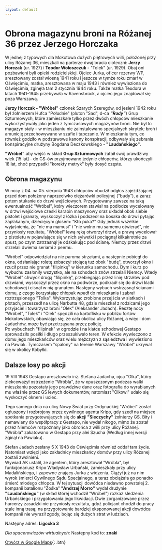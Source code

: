 ```yaml
---
layout: default
---
```


# Obrona magazynu broni na Różanej 36 przez Jerzego Horczaka


W jednej z typowych dla Mokotowa dużych piętrowych willi, położonej przy ulicy Różanej 36, mieszkali na parterze dwaj bracia cioteczni: **Jerzy Horczak** (ur. 1927) i **Teodor Wołoszczuk** - "Tolek" (ur. 1929). Obaj oni pozbawieni byli opieki rodzicielskiej. Ojciec Jurka, oficer rezerwy WP, aresztowany został wiosną 1941 roku i jeszcze w tymże roku zmarł w Oświęcimiu, matka, aresztowana w maju 1943 i również wywieziona do Oświęcimia, zginęła tam 2 stycznia 1944 roku. Także matka Teodora w latach 1941-1945 przebywała w Ravensbrück, a ojciec jego znajdował się poza Warszawą.  

**Jerzy Horczak - "Wróbel"** członek Szarych Szeregów, od jesieni 1942 roku był żołnierzem Hufca "Południe" (pluton "Sad", d-ca _**"Rudy"**_) Grup Szturmowych, które zamieszkałe tylko przez dwóch chłopców mieszkanie wykorzystywały jako jeden z tymczasowych magazynów broni. Nie był to magazyn stały - w mieszkaniu nie zainstalowano specjalnych skrytek; broń i amunicję przechowywano w szafie i tapczanie. W mieszkaniu tym, co również godziło w podstawowe kanony konspiracji, odbywały się zebrania konspiracyjne drużyny Bogdana Deczkowskiego - **"Laudańskiego"**.

**"Wróbel"** aby wejść w skład **Grup Szturmowych** zataił swój prawdziwy wiek [15 lat] - do GS-ów przyjmowano jedynie chłopców, którzy ukończyli 18 lat, choć przypadki "korekty metryk" były dosyć częste.

## Obrona magazynu

W nocy z 04. na 05. sierpnia 1943 chłopców obudził odgłos zajeżdżającej przed dom położony naprzeciwko ciężarówki policyjnej ("budy"), a zaraz potem stukanie do drzwi wejściowych. Przygotowany zawsze na taką ewentualność "Wróbel", który wieczorem stawiał na podłodze wycelowany w drzwi wejściowe czeski karabin maszynowy oraz układał obok siebie pistolet i granaty, wyskoczył z łóżka i podszedł na bosaka do drzwi pytając zapłakanym, dziecięcym głosem: "Kto puka?" Gdy jednak wszelkie wyjaśnienia, że "nie ma mamusi" i "nie wolno mu samemu otwierać", nie przyniosły rezultatu, "Wróbel" lewą ręką otworzył drzwi, a prawą wycelował z pistoletu w pojawiające się w nich sylwetki i pociągnął kilkakrotnie za spust, po czym zatrzasnął je odskakując pod ścianę. Niemcy przez drzwi strzelali dwiema seriami z peemu.

"Wróbel" odpowiedział na nie paroma strzałami, a następnie pobiegł do okna, odsłaniając roletę zobaczył stojącą tuż obok "budę", otworzył okno i rzucił przez nie granat "filipinkę" w kierunku samochodu. Dym i kurz po wybuchu zasłoniły wszystko, ale na schodach znów strzelali Niemcy. Wtedy "Wróbel" chwycił drugą "filipinkę", przebiegając przez linię strzałów pod drzwiami, wyskoczył przez okno na podwórze, podkradł się do drzwi klatki schodowej i cisnął w nią granatem. Następny wybuch wstrząsnął ścianami domu, z czego korzystając chłopak wpadł do mieszkania i zabrał roztrzęsionego "Tolka". Wykorzystując zrobione przejścia w siatkach i płotach, przeszedł na ulicę Narbutta 48, gdzie mieszkał z rodzicami jego przyjaciel i towarzysz broni "Olek" (Aleksander Jadach). Resztę nocy "Wróbel", "Tolek" i "Olek" spędzili na kartoflisku w pobliżu fortów Mokotowskich, obawiając się, że cała okolica ulicy Różanej, a więc i dom Jadachów, może być przetrząsana przez policję.  
Po wybuchach "filipinek" w ogrodzie i na klatce schodowej Gestapo sprowadziło posiłki i długo przeszukiwało teren. W efekcie wywleczono z domu jego mieszkańców oraz wielu mężczyzn z sąsiedztwa i wywieziono na Pawiak. Tymczasem "spalony" na terenie Warszawy "Wróbel" ukrywał się w okolicy Kobyłki.

## Dalsze losy po akcji

19 VIII 1943 Gestapo aresztowało inż. Stefana Jadacha, ojca "Olka", który zlekceważył ostrzeżenie "Wróbla", że w opuszczonym podczas walki mieszkaniu pozostały jego prawdziwe dane oraz fotografia do wyrabianych mu właśnie przez GS lewych dokumentów, natomiast "Olkowi" udało się wyskoczyć oknem i uciec.

Tego samego dnia na ulicy Nowy Świat przy Ordynackiej "Wróbel" został ogłuszony i rozbrojony przez cywilnego agenta Kripo, gdy szedł na miejsce spotkania przygotowujących się do **akcji "Sieczychy"** żołnierzy GS. Bity i namawiany do współpracy z Gestapo, nie wydał nikogo, mimo że został przez Niemców rozpoznany jako obrońca z willi przy ulicy Różanej. "Wróbla" zakatowano w Gestapo przy alei Szucha (Według innej wersji zginął na Pawiaku).

Stefan Jadach zesłany 5 X 1943 do Oświęcimia również oddał tam życie. Natomiast wzięci jako zakładnicy mieszkańcy domów przy ulicy Różanej zostali zwolnieni.  
Wywiad AK ustalił, że agentem, który aresztował "Wróbla", był funkcjonariusz Kripo Władysław Urbański, zamieszkały przy ulicy Madalińskiego, i zapewne znający Jurka z widzenia. Ciążył już na nim wyrok śmierci Cywilnego Sądu Specjalnego, a teraz obciążała go ponadto śmierć młodego chłopca. W tej sytuacji dowódca niedawno powstałej 2. kompanii batalionu "Zośka" **"Andrzej Morro"** wydał drużynie **"Laudańskiego"** (w skład której wchodził "Wróbel") rozkaz śledzenia Urbańskiego i przygotowania jego likwidacji. Dwie zorganizowane przez harcerzy zasadzki nie przyniosły rezultatu, gdyż policjant chodził do pracy stale inną trasą; na przygotowanie bardziej eksponowanej akcji dowódca kompanii nie wyraził zgody, bojąc się dużych strat w ludziach.

Następny adres: **Ligocka 3**

_Dla spacerowiczów wirtualnych:_
Następny kod to: **znaki**

[Otwórz w Google Maps](https://www.google.com/maps/dir//Ligocka+3,+02-556+Warszawa/@52.2041173,21.0112519,17z/data=!4m17!1m7!3m6!1s0x471eccd09e24471f:0xb214bd083e07e77a!2sLigocka+3,+02-556+Warszawa!3b1!8m2!3d52.2041173!4d21.0112519!4m8!1m0!1m5!1m1!1s0x471eccd09e24471f:0xb214bd083e07e77a!2m2!1d21.0112519!2d52.2041173!3e3){: .btn}



